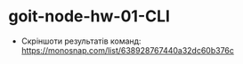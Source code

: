 # goit-node-hw-01-CLI
- Скріншоти результатів команд:
https://monosnap.com/list/638928767440a32dc60b376c
